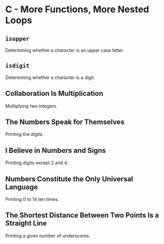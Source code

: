 # C - More Functions, More Nested Loops

## `isupper`
Determining whether a character is an upper case letter.

## `isdigit`
Determining whether a character is a digit.

## Collaboration Is Multiplication
Multiplying two integers.

## The Numbers Speak for Themselves
Printing the digits.

## I Believe in Numbers and Signs
Printing digits except 2 and 4.

## Numbers Constitute the Only Universal Language
Printing 0 to 14 ten times.

## The Shortest Distance Between Two Points Is a Straight Line
Printing a given number of underscores.
